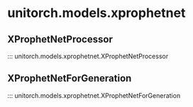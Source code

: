 # unitorch.models.xprophetnet

## XProphetNetProcessor

::: unitorch.models.xprophetnet.XProphetNetProcessor

## XProphetNetForGeneration

::: unitorch.models.xprophetnet.XProphetNetForGeneration

